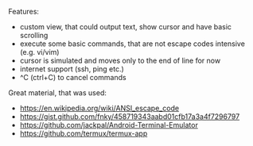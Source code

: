 Features:
* custom view, that could output text, show cursor and have basic scrolling
* execute some basic commands, that are not escape codes intensive (e.g. vi/vim)
* cursor is simulated and moves only to the end of line for now
* internet support (ssh, ping etc.)
* ^C (ctrl+C) to cancel commands

Great material, that was used:
* https://en.wikipedia.org/wiki/ANSI_escape_code
* https://gist.github.com/fnky/458719343aabd01cfb17a3a4f7296797
* https://github.com/jackpal/Android-Terminal-Emulator
* https://github.com/termux/termux-app
